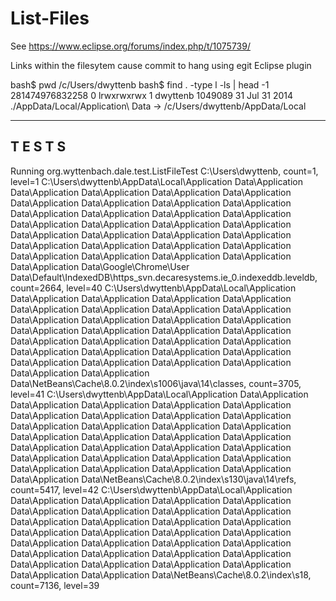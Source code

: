 # List-Files
See https://www.eclipse.org/forums/index.php/t/1075739/

Links within the filesytem cause commit to hang using egit Eclipse plugin

bash$ pwd
/c/Users/dwyttenb
bash$ find . -type l -ls | head -1
281474976832258      0 lrwxrwxrwx   1  dwyttenb 1049089        31 Jul 31  2014 ./AppData/Local/Application\ Data -> /c/Users/dwyttenb/AppData/Local



-------------------------------------------------------
 T E S T S
-------------------------------------------------------
Running org.wyttenbach.dale.test.ListFileTest
C:\Users\dwyttenb, count=1, level=1
C:\Users\dwyttenb\AppData\Local\Application Data\Application Data\Application Data\Application Data\Application Data\Application Data\Application Data\Application Data\Application Data\Application Data\Application Data\Application Data\Application Data\Application Data\Application Data\Application Data\Application Data\Application Data\Application Data\Application Data\Application Data\Application Data\Application Data\Application Data\Application Data\Application Data\Application Data\Application Data\Application Data\Application Data\Application Data\Google\Chrome\User Data\Default\IndexedDB\https_svn.decaresystems.ie_0.indexeddb.leveldb, count=2664, level=40
C:\Users\dwyttenb\AppData\Local\Application Data\Application Data\Application Data\Application Data\Application Data\Application Data\Application Data\Application Data\Application Data\Application Data\Application Data\Application Data\Application Data\Application Data\Application Data\Application Data\Application Data\Application Data\Application Data\Application Data\Application Data\Application Data\Application Data\Application Data\Application Data\Application Data\Application Data\Application Data\Application Data\Application Data\Application Data\NetBeans\Cache\8.0.2\index\s1006\java\14\classes, count=3705, level=41
C:\Users\dwyttenb\AppData\Local\Application Data\Application Data\Application Data\Application Data\Application Data\Application Data\Application Data\Application Data\Application Data\Application Data\Application Data\Application Data\Application Data\Application Data\Application Data\Application Data\Application Data\Application Data\Application Data\Application Data\Application Data\Application Data\Application Data\Application Data\Application Data\Application Data\Application Data\Application Data\Application Data\Application Data\Application Data\NetBeans\Cache\8.0.2\index\s130\java\14\refs, count=5417, level=42
C:\Users\dwyttenb\AppData\Local\Application Data\Application Data\Application Data\Application Data\Application Data\Application Data\Application Data\Application Data\Application Data\Application Data\Application Data\Application Data\Application Data\Application Data\Application Data\Application Data\Application Data\Application Data\Application Data\Application Data\Application Data\Application Data\Application Data\Application Data\Application Data\Application Data\Application Data\Application Data\Application Data\Application Data\Application Data\NetBeans\Cache\8.0.2\index\s18, count=7136, level=39
